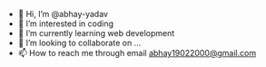 - 👋 Hi, I’m @abhay-yadav
- 👀 I’m interested in coding
- 🌱 I’m currently learning web development
- 💞️ I’m looking to collaborate on ...
- 📫 How to reach me through email
abhay19022000@gmail.com
<!---
abhay-sudo/abhay-sudo is a ✨ special ✨ repository because its `README.md` (this file) appears on your GitHub profile.
You can click the Preview link to take a look at your changes.
--->
